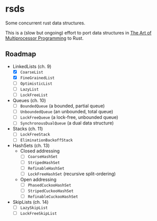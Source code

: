 # rsds

Some concurrent rust data structures.

This is a (slow but ongoing) effort to port data structures in
[The Art of Multiprocessor Programming](https://www.amazon.com/Art-Multiprocessor-Programming-Revised-Reprint/dp/0123973376)
to Rust.

## Roadmap

- LinkedLists (ch. 9)
  - [x] `CoarseList`
  - [x] `FineGrainedList`
  - [ ] `OptimisticList`
  - [ ] `LazyList`
  - [ ] `LockFreeList`
- Queues (ch. 10)
  - [ ] `BoundedQueue` (a bounded, partial queue)
  - [ ] `UnboundedQueue` (an unbounded, total queue)
  - [ ] `LockFreeQueue` (a lock-free, unbounded queue)
  - [ ] `SynchronousDualQueue` (a dual data structure)
- Stacks (ch. 11)
  - [ ] `LockFreeStack`
  - [ ] `EliminationBackoffStack`
- HashSets (ch. 13)
  - Closed addressing
    - [ ] `CoarseHashSet`
    - [ ] `StripedHashSet`
    - [ ] `RefinableHashSet`
    - [ ] `LockFreeHashSet` (recursive split-ordering)
  - Open addressing
    - [ ] `PhasedCuckooHashSet`
    - [ ] `StripedCuckooHashSet`
    - [ ] `RefinableCuckooHashSet`
- SkipLists (ch. 14)
  - [ ] `LazySkipList`
  - [ ] `LockFreeSkipList`
